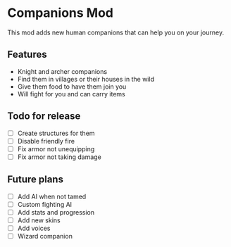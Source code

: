 # Companions Mod

This mod adds new human companions that can help you on your journey.

## Features

- Knight and archer companions
- Find them in villages or their houses in the wild
- Give them food to have them join you
- Will fight for you and can carry items

## Todo for release

- [ ] Create structures for them
- [ ] Disable friendly fire
- [ ] Fix armor not unequipping
- [ ] Fix armor not taking damage

## Future plans

- [ ] Add AI when not tamed
- [ ] Custom fighting AI
- [ ] Add stats and progression
- [ ] Add new skins
- [ ] Add voices
- [ ] Wizard companion